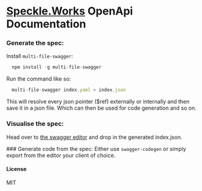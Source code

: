 # [Speckle.Works](http://spekcle.works) OpenApi Documentation

### Generate the spec:
Install `multi-file-swagger`:

```javascript
  npm install -g multi-file-swagger
```

Run the command like so:

```javascript
  multi-file-swagger index.yaml > index.json
```

This will resolve every json pointer ($ref) externally or internally and then save it in a json file. Which can then be used for code generation and so on.

### Visualise the spec:

Head over to [the swagger editor](http://editor.swagger.io) and drop in the generated index.json. 

### Generate code from the spec:
Either use `swagger-codegen` or simply export from the editor your client of choice.

#### License
MIT
